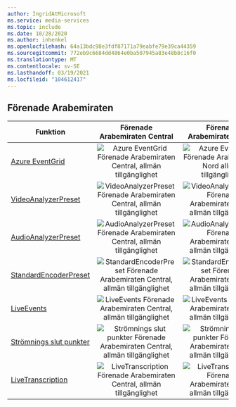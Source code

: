 ```yaml
---
author: IngridAtMicrosoft
ms.service: media-services
ms.topic: include
ms.date: 10/28/2020
ms.author: inhenkel
ms.openlocfilehash: 64a13bdc98e3fdf87171a79eabfe79e39ca44359
ms.sourcegitcommit: 772eb9c6684dd4864e0ba507945a83e48b8c16f0
ms.translationtype: MT
ms.contentlocale: sv-SE
ms.lasthandoff: 03/19/2021
ms.locfileid: "104612417"
---
```

<!--Feature availability in region-->
## <a name="united-arab-emirates"></a>Förenade Arabemiraten

| Funktion | Förenade Arabemiraten Central | Förenade Arabemiraten, norra |
| --- | :---: | :---: |
| [Azure EventGrid](../monitoring/reacting-to-media-services-events.md) |![Azure EventGrid Förenade Arabemiraten Central, allmän tillgänglighet](../media/azure-clouds-regions/ga.svg)  |![Azure EventGrid Förenade Arabemiraten Nord allmän tillgänglighet](../media/azure-clouds-regions/ga.svg) |
| [VideoAnalyzerPreset](../analyzing-video-audio-files-concept.md) |![VideoAnalyzerPreset Förenade Arabemiraten Central, allmän tillgänglighet](../media/azure-clouds-regions/ga.svg)  | ![VideoAnalyzerPreset Förenade Arabemiraten, Nord allmän tillgänglighet](../media/azure-clouds-regions/ga.svg) |
| [AudioAnalyzerPreset](../analyzing-video-audio-files-concept.md) |![AudioAnalyzerPreset Förenade Arabemiraten Central, allmän tillgänglighet](../media/azure-clouds-regions/ga.svg)  | ![AudioAnalyzerPreset Förenade Arabemiraten, Nord allmän tillgänglighet](../media/azure-clouds-regions/ga.svg) |
| [StandardEncoderPreset](../encoding-concept.md) |![StandardEncoderPreset Förenade Arabemiraten Central, allmän tillgänglighet](../media/azure-clouds-regions/ga.svg)  | ![StandardEncoderPreset Förenade Arabemiraten, Nord allmän tillgänglighet](../media/azure-clouds-regions/ga.svg) |
| [LiveEvents](../live-streaming-overview.md) |![LiveEvents Förenade Arabemiraten Central, allmän tillgänglighet](../media/azure-clouds-regions/ga.svg)  | ![LiveEvents Förenade Arabemiraten, Nord allmän tillgänglighet](../media/azure-clouds-regions/ga.svg) |
| [Strömnings slut punkter](../streaming-endpoint-concept.md) |![Strömnings slut punkter Förenade Arabemiraten Central, allmän tillgänglighet](../media/azure-clouds-regions/ga.svg) | ![Strömnings slut punkter Förenade Arabemiraten, Nord allmän tillgänglighet](../media/azure-clouds-regions/ga.svg) |
| [LiveTranscription](../live-transcription.md) |![LiveTranscription Förenade Arabemiraten Central, allmän tillgänglighet](../media/azure-clouds-regions/ga.svg) |![LiveTranscription Förenade Arabemiraten, Nord allmän tillgänglighet](../media/azure-clouds-regions/ga.svg) |
